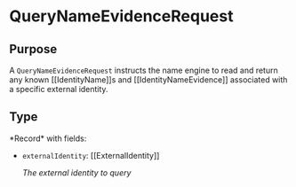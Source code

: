 # QueryNameEvidenceRequest

## Purpose

<!-- ANCHOR: purpose -->
A `QueryNameEvidenceRequest` instructs the name engine to read and return any known [[IdentityName]]s and [[IdentityNameEvidence]] associated with a specific external identity.
<!-- ANCHOR_END: purpose -->

## Type

<!-- ANCHOR: type -->
<div class="type">
*Record* with fields:

- `externalIdentity`: [[ExternalIdentity]]

  *The external identity to query*
</div>
<!-- ANCHOR_END: type -->